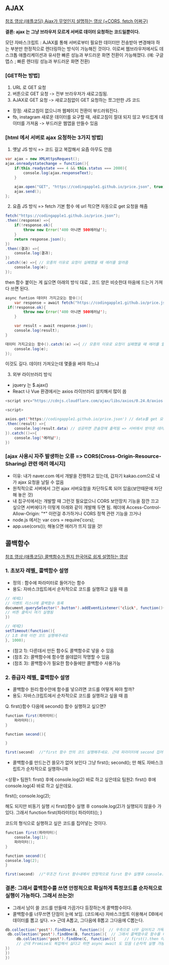 ## AJAX

[참조 영상:(애플코딩) Ajax가 무엇인지 설명하는 영상 (+CORS, fetch 어쩌구)](https://www.youtube.com/watch?v=nKD1atl6cAw)

**결론: ajax 는 그냥 브라우저 모르게 서버로 데이터 요청하는 코드일뿐이다.**

모던 자바스크립트 : AJAX를 통해 서버로부터 필요한 데이터만 전송받아 변경해야 하는 부분만 한정적으로 렌더링하는 방식이 가능해진 것이다.
이로써 웹브라우저에서도 데스크톱 애플리케이션과 유사한 빠른 성능과 부드러운 화면 전환이 가능해졌다. (예: 구글 맵스 ; 빠른 렌더링 성능과 부드러운 화면 전환)

### [GET하는 방법]

1. URL 로 GET 요청
2. 버튼으로 GET 요청 -> 전부 브라우저가 새로고침됨.
3. AJAX로 GET 요청 -> 새로고침없이 GET 요청하는 쪼그만한 JS 코드

-   장점: 새로고침이 없으니까 웹페이지 전환이 부드러워진다.
-   fb, instagram 새로운 데이터를 요구할 때, 새로고침이 절대 되지 않고 부드럽게 데이터를 가져옴 -> 부드러운 웹앱을 만들수 있음

### [html 에서 서버로 ajax 요청하는 3가지 방법]

1. 옛날 JS 방식 => 코드 길고 복잡해서 요즘 아무도 안씀

```Java Script
var ajax = new XMLHttpsRequest();
ajax.onreadystatechange = function(){
    if(this.readystate === 4 && this.status === 2000){
        console.log(ajax.responseText);
    }

    ajax.open("GET", "https://codingapple1.github.io/price.json", true);
    ajax.send();
};
```

2. 요즘 JS 방식 => fetch 기본 함수 에 url 적으면 자동으로 get 요청을 해줌

```Java Script
fetch("https://codingapple1.github.io/price.json");
.then((response) =>{
    if(!response.ok){
        throw new Error('400 아니면 500에러남');
    }
    return response.json();
})
.then((결과) =>{
    console.log(결과);
})
.catch((e) =>{ // 모종의 이유로 요청이 실패했을 때 에러를 알려줌
    console.log(e);
});
```

then 함수 붙이는 게 싫으면 아래의 방식 대로 , 코드 양은 비슷한대 마음에 드는거 가져다 쓰면 된다.

```Java Script
async funtion 데이터 가지고오는 함수(){
    var response = await fetch("https://codingapple1.github.io/price.json");
 if(!response.ok){
        throw new Error('400 아니면 500에러남');
    }

    var result = await response.json();
    console.log(result);
}

데이터 가지고오는 함수().catch((e) =>{ // 모종의 이유로 요청이 실패했을 때 에러를 알려줌
    console.log(e);
});
```

이것도 길다. 데이터 가져오는데 몇줄을 써야 하느냐

3.  외부 라이브러리 방식

-   jquery 는 $.ajax()
-   React 나 Vue 환경에서는 axios 라이브러리 설치해서 많이 씀

```Java Script
<script src="https://cdnjs.cloudflare.com/ajax/libs/axios/0.24.0/axios.min.js"></script>

<script>

axios.get('https://codingapple1.github.io/price.json') // data를 get 요청으로 가져옴
.then((result) =>{
    console.log(result.data) // 성공하면 콘솔창에 출력됨 => 서버에서 받아온 데이터
}).catch(()=>{
    console.log('에러남');
})

```

### [ajax 사용시 자주 발생하는 오류 => CORS(Cross-Origin-Resource-Sharing) 관련 에러 메시지]

-   이유: 내가 naver.com 에서 개발을 진행하고 있는데, 갑자기 kakao.com으로 내가 ajax 요청을 날릴 수 없음
-   원칙적으로 서버에서 그런 ajax 서버요청을 차단하도록 되어 있음(보안때문에 차단해 놓은 것)
-   내 집구석에서는 개발할 때 그런것 필요없으니 CORS 보안장치 기능을 잠깐 끄고 싶으면 서버에다가 이렇게 아래와 같이 개발해 두면 됨.
    헤더에 Access-Control-Allow-Origin: "\*" 이런걸 추가하거나 CORS 정책 관련 기능을 끄거나
-   node.js 에서는 var cors = require('cors);
-   app.use(cors()); 해놓으면 에러가 뜨지 않을 것!


## 콜백함수 
[참조 영상:(애플코딩) 콜백함수가 뭔지 한국어로 쉽게 설명하는 영상](https://www.youtube.com/watch?v=-iZlNnTGotk)

### 1. 초보자 레벨_ 콜백함수 설명
- 정의 : 함수에 파라미터로 들어가는 함수 
- 용도: 자바스크립트에서 순차적으로 코드를 실행하고 싶을 때 씀

```Java Script 
// 예제1)
// 이벤트 리스너에 콜백함수 등록
document.querySelector('.button').addEventListener('click', function(){ // addEventListener는 함수, 근데 함수에 함수를 파라미터로 넣음
// 버튼 클릭시 여기 실행됨
})

// 예제2)
setTimeout(function(){
// 1초 후에 이런 코드 실행해주세요
}, 1000);


```

- (참고 1): 다른데서 만든 함수도 콜백함수로 넣을 수 있음
- (참조 2): 콜백함수에 함수명 쓸데없이 작명할 수 있음
- (참조 3): 콜백함수가 필요한 함수들에만 콜백함수 사용가능


### 2. 중급자 레벨_ 콜백함수 설명
- 콜백함수 원리:함수안에 함수를 넣으려면  코드를 어떻게 짜야 할까?
- 용도: 자바스크립트에서 순차적으로 코드를 실행하고 싶을 때 씀

 Q. first()함수 다음에 second() 함수 실행하고 싶으면?
```Java Script 
function first(파라미터){
    파라미터();
}

function second(){

}

first(second)  //"first 함수 안의 코드 실행해주세요. 근데 파라미터에 second 집어넣어서요"

```

- 콜백함수를 만드는건 쓸모가 없어 보인다 그냥  first(); second(); 만 해도 자바스크립트가 순차적으로 실행하니까 

<상황>
팀원1: first() 후에 console.log(2) 바로 하고 싶은데요
팀원2: first() 후에 console.log(4) 바로 하고 싶은데요.

first();
console.log(2); 

해도 되지만 비동기 실행 시 first()함수 실행 후 console.log(2)가 실행되지 않을수 가 있다. 
그래서
function first(파라미터){
    파라미터();
}

코드의 형식으로 실행하고 싶은 코드를 집어넣는 것이다. 

```Java Script 
function first(파라미터){
    console.log(1);
    파라미터();
}

function second(){
console.log(2);
}

first(second)  //"무조건 first 함수내에서 안정적으로 first 함수 실행후 console.log(2) 출력가능 "

```

### 결론: 그래서 콜백함수를 쓰면 안정적으로 확실하게 특정코드를 순차적으로 실행이 가능하다. 그래서 쓰는것!
- 그래서 남이 쓸 코드를 만들때 가끔가다 등장하는게 콜백함수이다. 
- 콜백함수를 너무쓰면 단점이 눈에 보임. 
(코드예시) 자바스크립트 이용해서 DB에서 데이터를 뽑고 싶다. => 
근데 A뽑고, 
그다음에 B뽑고
그다음에 C뽑는다. 
```Java Script 
db.collection('post').findOne(A, function(){  // 우측으로 너무 길어지고 가독성 떨어짐  이게 싫다! <= 자바스크립트가 그런걸 어쩌겠음 ㅠㅠ 선택사항 없음
 db.collection('post').findOne(B, function(){  // 그래서 콜백함수로 함수를 디자인 하지말고  Promise도 있음
     db.collection('post').findOne(C, function(){    // first().then 이런 식으로 코드를 순차적으로 실행 가능
     // 근데 Promise도 복잡해서 싫다고 하면 async await 도 있음 (순차적 실행 가능) <= 이런걸 써서 쉬워진다는게 아니라  에러처리 시작하면 또 복잡해짐. 괄호가 없다는 건 장점
})
})
})

```